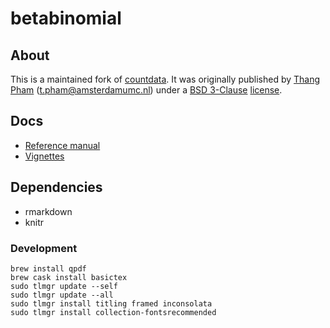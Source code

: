 # betabinomial

## About
This is a maintained fork of [countdata](https://cran.r-project.org/web/packages/countdata/index.html). 
It was originally published by [Thang Pham](https://orcid.org/0000-0003-0333-2492) (t.pham@amsterdamumc.nl) under a [BSD 3-Clause](./BSD_3_clause) [license](./LICENSE).

## Docs
- [Reference manual](https://cran.r-project.org/web/packages/countdata/countdata.pdf)
- [Vignettes](https://cran.r-project.org/web/packages/countdata/vignettes/countdata.html)

## Dependencies
- rmarkdown
- knitr

### Development
```console
brew install qpdf
brew cask install basictex
sudo tlmgr update --self
sudo tlmgr update --all
sudo tlmgr install titling framed inconsolata
sudo tlmgr install collection-fontsrecommended
```
